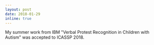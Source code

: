```yaml
---
layout: post
date: 2018-01-29
inline: true
---
```

My summer work from IBM "Verbal Protest Recognition in Children with Autism" was accepted to ICASSP 2018.
